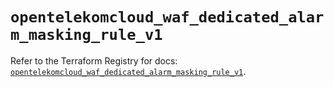 # `opentelekomcloud_waf_dedicated_alarm_masking_rule_v1`

Refer to the Terraform Registry for docs: [`opentelekomcloud_waf_dedicated_alarm_masking_rule_v1`](https://registry.terraform.io/providers/opentelekomcloud/opentelekomcloud/1.36.38/docs/resources/waf_dedicated_alarm_masking_rule_v1).
